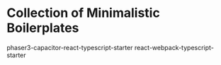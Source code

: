 # Collection of Minimalistic Boilerplates

phaser3-capacitor-react-typescript-starter
react-webpack-typescript-starter